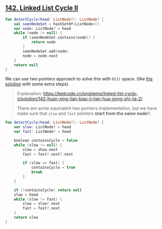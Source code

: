 ## [142. Linked List Cycle II](https://leetcode.com/problems/linked-list-cycle-ii/)

```kotlin
fun detectCycle(head: ListNode?): ListNode? {
    val seenNodeSet = hashSetOf<ListNode>()
    var node: ListNode? = head
    while (node != null) {
        if (seenNodeSet.contains(node)) {
            return node
        }
        seenNodeSet.add(node)
        node = node.next
    }
    return null
}
```

We can use two pointers approach to solve this with `O(1)` space. (like [the solution](../leetcode/141.linked-list-cycle.md) with some extra steps)

> Explanation: https://leetcode.cn/problems/linked-list-cycle-ii/solution/142-huan-xing-lian-biao-ii-jian-hua-gong-shi-jia-2/
>
> There are some equivalent two pointers implementation, but we have make sure that `slow` and `fast` pointers **start from the same node**!!.

```kotlin
fun detectCycle(head: ListNode?): ListNode? {
    var slow: ListNode? = head
    var fast: ListNode? = head

    boolean containsCycle = false
    while (slow != null) {
        slow = show.next
        fast = fast?.next?.next

        if (slow == fast) {
            containsCycle = true
            break
        }
    }

    if (!containsCycle) return null
    slow = head
    while (slow != fast) {
        slow = slow?.next
        fast = fast?.next
    }
    return slow
}
```